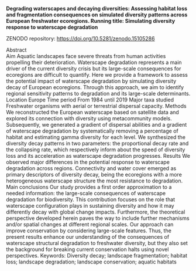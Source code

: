 **Degrading waterscapes and decaying diversities: Assessing habitat loss and fragmentation consequences on simulated diversity patterns across European freshwater ecoregions.
Running title: Simulating diversity response to waterscape degradation**


ZENODO repository: https://doi.org/10.5281/zenodo.15105286

Abstract  
Aim
Aquatic landscapes face severe threats from human activities propelling their deterioration. Waterscape degradation represents a main driver of the current diversity crisis but its large-scale consequences for ecoregions are difficult to quantify. Here we provide a framework to assess the potential impact of waterscape degradation by simulating diversity decay of European ecoregions. Through this approach, we aim to identify regional sensitivity patterns to degradation and its large-scale determinants.
Location
Europe
Time period
From 1984 until 2019
Major taxa studied 
Freshwater organisms with aerial or terrestrial dispersal capacity. 
Methods
We reconstructed the European waterscape based on satellite data and explored its connection with diversity using metacommunity models. Subsequently, we generated a gradient of dispersal abilities and a gradient of waterscape degradation by systematically removing a percentage of habitat and estimating gamma diversity for each level. We synthesized the diversity decay patterns in two parameters: the proportional decay rate and the collapsing rate, which respectively inform about the speed of diversity loss and its acceleration as waterscape degradation progresses.
Results
We observed major differences in the potential response to waterscape degradation across regions. Connectivity and water cover emerged as primary descriptors of diversity decay, being the ecoregions with a more heterogeneous waterscape structure the most resistance to degradation.
Main conclusions
Our study provides a first order approximation to a needed information: the large-scale consequences of waterscape degradation for biodiversity. This contribution focuses on the role that waterscape configuration plays in sustaining diversity and how it may differently decay with global change impacts. Furthermore, the theoretical perspective developed herein paves the way to include further mechanisms and/or spatial changes at different regional scales. Our approach can improve conservation by considering large-scale features. Thus, the present results enhance our understanding of the consequences of waterscape structural degradation to freshwater diversity, but they also set the background for breaking current conservation halts using novel perspectives.
Keywords: Diversity decay; landscape fragmentation; habitat loss; landscape degradation; landscape conservation; aquatic habitats
